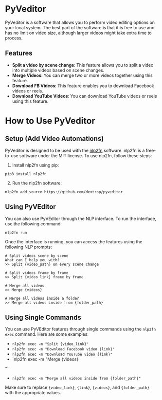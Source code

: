 # PyVeditor

PyVeditor is a software that allows you to perform video editing options on your local system. The best part of the software is that it is free to use and has no limit on video size, although larger videos might take extra time to process.

## Features

- **Split a video by scene change**: This feature allows you to split a video into multiple videos based on scene changes.
- **Merge Videos**: You can merge two or more videos together using this feature.
- **Download FB Videos**: This feature enables you to download Facebook videos or reels.
- **Download YouTube Videos**: You can download YouTube videos or reels using this feature.

# How to Use PyVeditor

## Setup (Add Video Automations)

PyVeditor is designed to be used with the [nlp2fn](https://pypi.org/project/nlp2fn/) software. nlp2fn is a free-to-use software under the MIT license. To use nlp2fn, follow these steps:

1. Install nlp2fn using pip:

```shell
pip3 install nlp2fn
```

2. Run the nlp2fn software:

```shell
nlp2fn add source https://github.com/dextrop/pyveditor
```

## Using PyVEditor

You can also use PyVEditor through the NLP interface. To run the interface, use the following command:

```shell
nlp2fn run
```

Once the interface is running, you can access the features using the following NLP prompts:

```shell
# Split videos scene by scene
What can I help you with?
>> Split {video_path} on every scene change 

# Split videos frame by frame
>> Split {video_link} frame by frame

# Merge all videos
>> Merge {videos}

# Merge all videos inside a folder
>> Merge all videos inside from {folder_path}
```

## Using Single Commands

You can use PyVEditor features through single commands using the `nlp2fn exec` command. Here are some examples:

- `nlp2fn exec -m "Split {video_link}"`
- `nlp2fn exec -m "Download Facebook video {link}"`
- `nlp2fn exec -m "Download YouTube video {link}"`
- `nlp2fn exec -m "Merge {videos}

"`
- `nlp2fn exec -m "Merge all videos inside from {folder_path}"`

Make sure to replace `{video_link}`, `{link}`, `{videos}`, and `{folder_path}` with the appropriate values.
